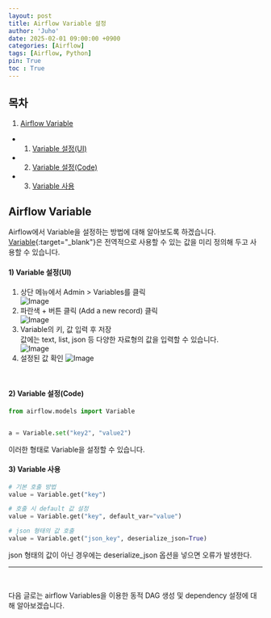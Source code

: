 ```yaml
---
layout: post
title: Airflow Variable 설정
author: 'Juho'
date: 2025-02-01 09:00:00 +0900
categories: [Airflow]
tags: [Airflow, Python]
pin: True
toc : True
---
```


<style>
  th{
    font-weight: bold;
    text-align: center;
    background-color: white;
  }
  td{
    background-color: white;
  }

</style>

## 목차
1. [Airflow Variable](#airflow-variable)
 - 1) [Variable 설정(UI)](#1-variable-설정ui)
 - 2) [Variable 설정(Code)](#2-variable-설정code)
 - 3) [Variable 사용](#3-variable-사용)

## Airflow Variable
Airflow에서 Variable을 설정하는 방법에 대해 알아보도록 하겠습니다.<br/>
[Variable](https://airflow.apache.org/docs/apache-airflow/stable/core-concepts/variables.html){:target="_blank"}은 전역적으로 사용할 수 있는 값을 미리 정의해 두고 사용할 수 있습니다.<br/>

#### 1) Variable 설정(UI)
1. 상단 메뉴에서 Admin > Variables를 클릭 <br/>
![Image](https://github.com/user-attachments/assets/317ff373-9bbe-49bd-92e9-33ba49b06a9f)
2. 파란색 + 버튼 클릭 (Add a new record) 클릭 <br/>
![Image](https://github.com/user-attachments/assets/5d246735-a010-49f2-8c40-2b95b0aef0c7)
3. Variable의 키, 값 입력 후 저장 <br/>
값에는 text, list, json 등 다양한 자료형의 값을 입력할 수 있습니다. <br/>
![Image](https://github.com/user-attachments/assets/fa20f81d-0051-4357-b7f6-c524e57c9b82)
4. 설정된 값 확인
![Image](https://github.com/user-attachments/assets/974fb3a9-61bb-4852-ad0c-7fbe14ae99ae)

<br/>

#### 2) Variable 설정(Code)
```python
from airflow.models import Variable


a = Variable.set("key2", "value2")
```
이러한 형태로 Variable을 설정할 수 있습니다. <br/>

#### 3) Variable 사용
```python
# 기본 호출 방법
value = Variable.get("key")

# 호출 시 default 값 설정
value = Variable.get("key", default_var="value")

# json 형태의 값 호출
value = Variable.get("json_key", deserialize_json=True)
```
json 형태의 값이 아닌 경우에는 deserialize_json 옵션을 넣으면 오류가 발생한다.<br/>


---

<br/>

다음 글로는 airflow Variables을 이용한 동적 DAG 생성 및 dependency 설정에 대해 알아보겠습니다.
